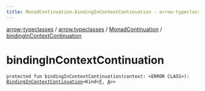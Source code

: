 ```yaml
---
title: MonadContinuation.bindingInContextContinuation - arrow-typeclasses
---
```


[arrow-typeclasses](../../index.html) / [arrow.typeclasses](../index.html) / [MonadContinuation](index.html) / [bindingInContextContinuation](./binding-in-context-continuation.html)

# bindingInContextContinuation

`protected fun bindingInContextContinuation(context: <ERROR CLASS>): `[`BindingInContextContinuation`](../-binding-in-context-continuation/index.html)`<Kind<`[`F`](index.html#F)`, `[`A`](index.html#A)`>>`